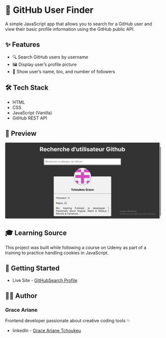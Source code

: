 # 👤 GitHub User Finder

A simple JavaScript app that allows you to search for a GitHub user and view their basic profile information using the GitHub public API.

## ✨ Features

- 🔍 Search GitHub users by username  
- 🖼️ Display user’s profile picture  
- 🧾 Show user’s name, bio, and number of followers  

## 🛠️ Tech Stack

- HTML  
- CSS  
- JavaScript (Vanilla)  
- GitHub REST API

## 📸 Preview

![preview](./preview.png)

## 🎓 Learning Source
This project was built while following a course on Udemy as part of a training to practice handling cookies in JavaScript.

## 🚀 Getting Started

- Live Site - [GitHubSearch Profile](https://git-hub-search-ruddy.vercel.app/)

## 👨‍💻 Author

### Grace Ariane
Frontend developer passionate about creative coding tools ✨
- linkedIn - [Grace Ariane Tchoukeu](https://www.linkedin.com/in/grace-ariane-tchoukeu)


